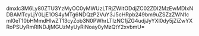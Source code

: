 dmxlc3M6Ly80ZTU3YzMyOC0yMWUzLTRjZWItODdjZC02ZDI2MzEwMDIxNDBAMTcyLjY0LjE1OS4yMTg6NDQzP2VuY3J5cHRpb249bm9uZSZzZWN1cml0eT10bHMmdHlwZT13cyZob3N0PWhrLTIzNC1jZG4udjJyYXl0dy5jZiZwYXRoPSUyRmRlNDJjMGUzMyUyRiNoay0yMzQtY2xvbmU=
